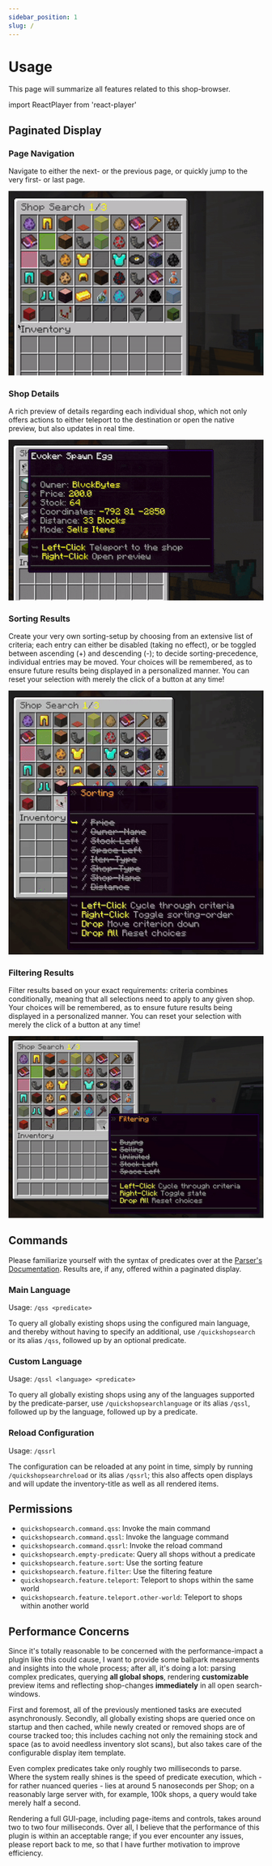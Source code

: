 ```yaml
---
sidebar_position: 1
slug: /
---
```


# Usage

This page will summarize all features related to this shop-browser.

import ReactPlayer from 'react-player'

## Paginated Display

### Page Navigation

Navigate to either the next- or the previous page, or quickly jump to the very first- or last page.

![display pagination](/img/display_pagination.gif)

### Shop Details

A rich preview of details regarding each individual shop, which not only offers actions to either teleport to the destination or open the native preview, but also updates in real time.

![display details](/img/display_details.gif)

### Sorting Results

Create your very own sorting-setup by choosing from an extensive list of criteria; each entry can either be disabled (taking no effect), or be toggled between ascending (+) and descending (-); to decide sorting-precedence, individual entries may be moved. Your choices will be remembered, as to ensure future results being displayed in a personalized manner. You can reset your selection with merely the click of a button at any time!

![display sorting](/img/display_sorting.gif)

### Filtering Results

Filter results based on your exact requirements: criteria combines conditionally, meaning that all selections need to apply to any given shop. Your choices will be remembered, as to ensure future results being displayed in a personalized manner. You can reset your selection with merely the click of a button at any time!

![display filtering](/img/display_filtering.gif)

## Commands

Please familiarize yourself with the syntax of predicates over at the [Parser's Documentation](https://blvckbytes.github.io/docs-item-predicate-parser). Results are, if any, offered within a paginated display.

### Main Language

Usage: `/qss <predicate>`

To query all globally existing shops using the configured main language, and thereby without having to specify an additional, use `/quickshopsearch` or its alias `/qss`, followed up by an optional predicate.

### Custom Language

Usage: `/qssl <language> <predicate>`

To query all globally existing shops using any of the languages supported by the predicate-parser, use `/quickshopsearchlanguage` or its alias `/qssl`, followed up by the language, followed up by a predicate.

### Reload Configuration

Usage: `/qssrl`

The configuration can be reloaded at any point in time, simply by running `/quickshopsearchreload` or its alias `/qssrl`; this also affects open displays and will update the inventory-title as well as all rendered items.

## Permissions

- `quickshopsearch.command.qss`: Invoke the main command
- `quickshopsearch.command.qssl`: Invoke the language command
- `quickshopsearch.command.qssrl`: Invoke the reload command
- `quickshopsearch.empty-predicate`: Query all shops without a predicate
- `quickshopsearch.feature.sort`: Use the sorting feature
- `quickshopsearch.feature.filter`: Use the filtering feature
- `quickshopsearch.feature.teleport`: Teleport to shops within the same world
- `quickshopsearch.feature.teleport.other-world`: Teleport to shops within another world

## Performance Concerns

Since it's totally reasonable to be concerned with the performance-impact a plugin like this could cause, I want to provide some ballpark measurements and insights into the whole process; after all, it's doing a lot: parsing complex predicates, querying **all global shops**, rendering **customizable** preview items and reflecting shop-changes **immediately** in all open search-windows.

First and foremost, all of the previously mentioned tasks are executed asynchronously. Secondly, all globally existing shops are queried once on startup and then cached, while newly created or removed shops are of course tracked too; this includes caching not only the remaining stock and space (as to avoid needless inventory slot scans), but also takes care of the configurable display item template.

Even complex predicates take only roughly two milliseconds to parse. Where the system really shines is the speed of predicate execution, which - for rather nuanced queries - lies at around 5 nanoseconds per Shop; on a reasonably large server with, for example, 100k shops, a query would take merely half a second.

Rendering a full GUI-page, including page-items and controls, takes around two to two four milliseconds. Over all, I believe that the performance of this plugin is within an acceptable range; if you ever encounter any issues, please report back to me, so that I have further motivation to improve efficiency.